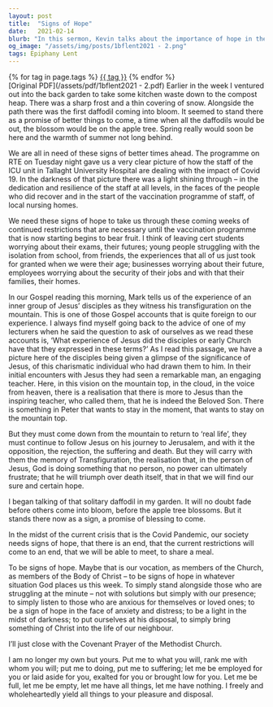 ```yaml
---
layout: post
title:  "Signs of Hope"
date:   2021-02-14
blurb: "In this sermon, Kevin talks about the importance of hope in the midst of adversity, using the metaphor of a solitary daffodil blooming in the frost as a sign of better times ahead. He draws parallels between the current Covid-19 pandemic and the Transfiguration of Jesus, emphasizing the need for resilience and faith. He encourages the congregation to be 'signs of hope' in their communities."
og_image: "/assets/img/posts/1bflent2021 - 2.png"
tags: Epiphany Lent
---    
```

<div class="tag-pills">
    {% for tag in page.tags %}
    <a href="{{ site.baseurl }}/tag/{{ tag | slugify }}" class="tag-pill">{{ tag }}</a>
    {% endfor %}
</div>
[Original PDF](/assets/pdf/1bflent2021 - 2.pdf)
Earlier in the week I ventured out into the back garden to take some kitchen waste down to the compost heap. There was a sharp frost and a thin covering of snow. Alongside the path there was the first daffodil coming into bloom. It seemed to stand there as a promise of better things to come, a time when all the daffodils would be out, the blossom would be on the apple tree. Spring really would soon be here and the warmth of summer not long behind.

We are all in need of these signs of better times ahead. The programme on RTE on Tuesday night gave us a very clear picture of how the staff of the ICU unit in Tallaght University Hospital are dealing with the impact of Covid 19. In the darkness of that picture there was a light shining through – in the dedication and resilience of the staff at all levels, in the faces of the people who did recover and in the start of the vaccination programme of staff, of local nursing homes.

We need these signs of hope to take us through these coming weeks of continued restrictions that are necessary until the vaccination programme that is now starting begins to bear fruit. I think of leaving cert students worrying about their exams, their futures; young people struggling with the isolation from school, from friends, the experiences that all of us just took for granted when we were their age; businesses worrying about their future, employees worrying about the security of their jobs and with that their families, their homes.

In our Gospel reading this morning, Mark tells us of the experience of an inner group of Jesus’ disciples as they witness his transfiguration on the mountain. This is one of those Gospel accounts that is quite foreign to our experience. I always find myself going back to the advice of one of my lecturers when he said the question to ask of ourselves as we read these accounts is, ‘What experience of Jesus did the disciples or early Church have that they expressed in these terms?’ As I read this passage, we have a picture here of the disciples being given a glimpse of the significance of Jesus, of this charismatic individual who had drawn them to him. In their initial encounters with Jesus they had seen a remarkable man, an engaging teacher. Here, in this vision on the mountain top, in the cloud, in the voice from heaven, there is a realisation that there is more to Jesus than the inspiring teacher, who called them, that he is indeed the Beloved Son. There is something in Peter that wants to stay in the moment, that wants to stay on the mountain top.

But they must come down from the mountain to return to ‘real life’, they must continue to follow Jesus on his journey to Jerusalem, and with it the opposition, the rejection, the suffering and death. But they will carry with them the memory of Transfiguration, the realisation that, in the person of Jesus, God is doing something that no person, no power can ultimately frustrate; that he will triumph over death itself, that in that we will find our sure and certain hope.

I began talking of that solitary daffodil in my garden. It will no doubt fade before others come into bloom, before the apple tree blossoms. But it stands there now as a sign, a promise of blessing to come.

In the midst of the current crisis that is the Covid Pandemic, our society needs signs of hope, that there is an end, that the current restrictions will come to an end, that we will be able to meet, to share a meal.

To be signs of hope. Maybe that is our vocation, as members of the Church, as members of the Body of Christ – to be signs of hope in whatever situation God places us this week. To simply stand alongside those who are struggling at the minute – not with solutions but simply with our presence; to simply listen to those who are anxious for themselves or loved ones; to be a sign of hope in the face of anxiety and distress; to be a light in the midst of darkness; to put ourselves at his disposal, to simply bring something of Christ into the life of our neighbour.

I’ll just close with the Covenant Prayer of the Methodist Church.

I am no longer my own but yours.
Put me to what you will,
rank me with whom you will;
put me to doing, put me to suffering;
let me be employed for you or laid aside for you,
exalted for you or brought low for you.
Let me be full, let me be empty,
let me have all things, let me have nothing.
I freely and wholeheartedly yield all things
to your pleasure and disposal.
